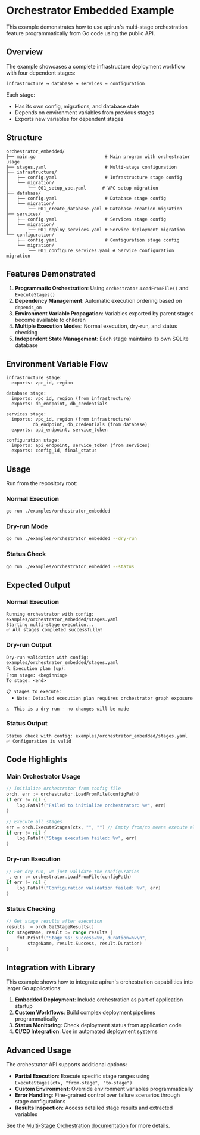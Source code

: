# Orchestrator Embedded Example

This example demonstrates how to use apirun's multi-stage orchestration feature programmatically from Go code using the public API.

## Overview

The example showcases a complete infrastructure deployment workflow with four dependent stages:

```
infrastructure → database → services → configuration
```

Each stage:
- Has its own config, migrations, and database state
- Depends on environment variables from previous stages
- Exports new variables for dependent stages

## Structure

```
orchestrator_embedded/
├── main.go                          # Main program with orchestrator usage
├── stages.yaml                      # Multi-stage configuration
├── infrastructure/
│   ├── config.yaml                  # Infrastructure stage config
│   └── migration/
│       └── 001_setup_vpc.yaml      # VPC setup migration
├── database/
│   ├── config.yaml                  # Database stage config
│   └── migration/
│       └── 001_create_database.yaml # Database creation migration
├── services/
│   ├── config.yaml                  # Services stage config
│   └── migration/
│       └── 001_deploy_services.yaml # Service deployment migration
└── configuration/
    ├── config.yaml                  # Configuration stage config
    └── migration/
        └── 001_configure_services.yaml # Service configuration migration
```

## Features Demonstrated

1. **Programmatic Orchestration**: Using `orchestrator.LoadFromFile()` and `ExecuteStages()`
2. **Dependency Management**: Automatic execution ordering based on `depends_on`
3. **Environment Variable Propagation**: Variables exported by parent stages become available to children
4. **Multiple Execution Modes**: Normal execution, dry-run, and status checking
5. **Independent State Management**: Each stage maintains its own SQLite database

## Environment Variable Flow

```
infrastructure stage:
  exports: vpc_id, region

database stage:
  imports: vpc_id, region (from infrastructure)
  exports: db_endpoint, db_credentials

services stage:
  imports: vpc_id, region (from infrastructure)
          db_endpoint, db_credentials (from database)
  exports: api_endpoint, service_token

configuration stage:
  imports: api_endpoint, service_token (from services)
  exports: config_id, final_status
```

## Usage

Run from the repository root:

### Normal Execution
```bash
go run ./examples/orchestrator_embedded
```

### Dry-run Mode
```bash
go run ./examples/orchestrator_embedded --dry-run
```

### Status Check
```bash
go run ./examples/orchestrator_embedded --status
```

## Expected Output

### Normal Execution
```
Running orchestrator with config: examples/orchestrator_embedded/stages.yaml
Starting multi-stage execution...
✅ All stages completed successfully!
```

### Dry-run Output
```
Dry-run validation with config: examples/orchestrator_embedded/stages.yaml
🔍 Execution plan (up):
From stage: <beginning>
To stage: <end>

📋 Stages to execute:
  • Note: Detailed execution plan requires orchestrator graph exposure

⚠️  This is a dry run - no changes will be made
```

### Status Output
```
Status check with config: examples/orchestrator_embedded/stages.yaml
✅ Configuration is valid
```

## Code Highlights

### Main Orchestrator Usage
```go
// Initialize orchestrator from config file
orch, err := orchestrator.LoadFromFile(configPath)
if err != nil {
    log.Fatalf("Failed to initialize orchestrator: %v", err)
}

// Execute all stages
err = orch.ExecuteStages(ctx, "", "") // Empty from/to means execute all stages
if err != nil {
    log.Fatalf("Stage execution failed: %v", err)
}
```

### Dry-run Execution
```go
// For dry-run, we just validate the configuration
_, err := orchestrator.LoadFromFile(configPath)
if err != nil {
    log.Fatalf("Configuration validation failed: %v", err)
}
```

### Status Checking
```go
// Get stage results after execution
results := orch.GetStageResults()
for stageName, result := range results {
    fmt.Printf("Stage %s: success=%v, duration=%v\n",
        stageName, result.Success, result.Duration)
}
```

## Integration with Library

This example shows how to integrate apirun's orchestration capabilities into larger Go applications:

1. **Embedded Deployment**: Include orchestration as part of application startup
2. **Custom Workflows**: Build complex deployment pipelines programmatically
3. **Status Monitoring**: Check deployment status from application code
4. **CI/CD Integration**: Use in automated deployment systems

## Advanced Usage

The orchestrator API supports additional options:

- **Partial Execution**: Execute specific stage ranges using `ExecuteStages(ctx, "from-stage", "to-stage")`
- **Custom Environment**: Override environment variables programmatically
- **Error Handling**: Fine-grained control over failure scenarios through stage configurations
- **Results Inspection**: Access detailed stage results and extracted variables

See the [Multi-Stage Orchestration documentation](../../README.md#multi-stage-orchestration) for more details.